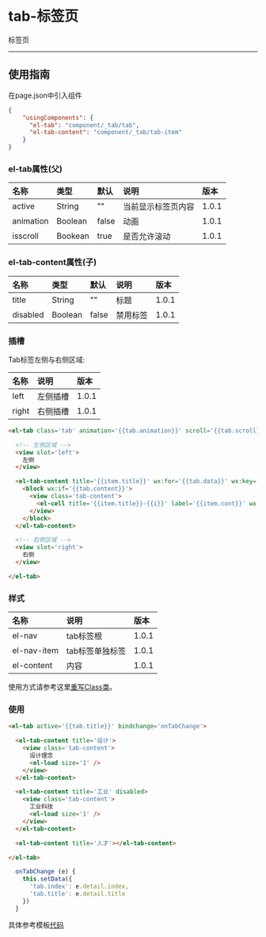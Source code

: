 # tab-标签页

标签页

---

## 使用指南

在page.json中引入组件

```json
{
    "usingComponents": {
      "el-tab": "component/_tab/tab",
      "el-tab-content": "component/_tab/tab-item"
    }
}
```

### el-tab属性\(父\)

| 名称 | 类型 | 默认 | 说明 | 版本 |
| :--- | :--- | :--- | :--- | :--- |
| active | String | "" | 当前显示标签页内容 | 1.0.1 |
| animation | Boolean | false | 动画 | 1.0.1 |
| isscroll | Bookean | true | 是否允许滚动 | 1.0.1 |

### el-tab-content属性\(子\)

| 名称 | 类型 | 默认 | 说明 | 版本 |
| :--- | :--- | :--- | :--- | :--- |
| title | String | "" | 标题 | 1.0.1 |
| disabled | Boolean | false | 禁用标签 | 1.0.1 |

### 插槽

Tab标签左侧与右侧区域:

| 名称 | 说明 | 版本 |
| :--- | :--- | :--- |
| left | 左侧插槽 | 1.0.1 |
| right | 右侧插槽 | 1.0.1 |

```html
<el-tab class='tab' animation='{{tab.animation}}' scroll='{{tab.scroll}}' active='{{tab.title}}' bindchange='onTabChange'>

  <!-- 左侧区域 -->
  <view slot='left'>
    左侧
  </view>

  <el-tab-content title='{{item.title}}' wx:for='{{tab.data}}' wx:key='{{index}}' disabled='{{item.disabled}}'>
    <block wx:if='{{tab.content}}'>
      <view class='tab-content'>
        <el-cell title='{{item.title}}-{{i}}' label='{{item.cont}}' wx:for='{{10}}' wx:for-item='i' wx:key='{{i}}' islink></el-cell>
      </view>
    </block>
  </el-tab-content>

  <!-- 右侧区域 -->
  <view slot='right'>
    右侧
  </view>

</el-tab>
```

### 样式

| 名称 | 说明 | 版本 |
| :--- | :--- | :--- |
| el-nav | tab标签根 | 1.0.1 |
| el-nav-item | tab标签单独标签 | 1.0.1 |
| el-content | 内容 | 1.0.1 |

使用方式请参考这里[重写Class类](/zhong-xie-class-lei.md)。

### 使用

```html
<el-tab active='{{tab.title}}' bindchange='onTabChange'>

  <el-tab-content title='设计'>
    <view class='tab-content'>
      设计理念
      <el-load size='1' />
    </view>
  </el-tab-content>

  <el-tab-content title='工业' disabled>
    <view class='tab-content'>
      工业科技
      <el-load size='1' />
    </view>
  </el-tab-content>

  <el-tab-content title='人才'></el-tab-content>

</el-tab>
```

```js
  onTabChange (e) {
    this.setData({
      'tab.index': e.detail.index,
      'tab.title': e.detail.title
    })
  }
```

具体参考模板[代码](https://github.com/cabbagelol/wxapp-el-ui/tree/master/component/_tab)

